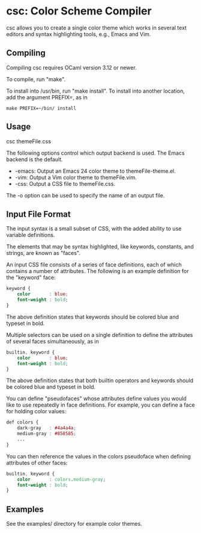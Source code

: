 csc: Color Scheme Compiler
==========================

csc allows you to create a single color theme which works in several
text editors and syntax highlighting tools, e.g., Emacs and Vim.

Compiling
---------

Compiling csc requires OCaml version 3.12 or newer.

To compile, run "make".

To install into /usr/bin, run "make install". To install into another
location, add the argument PREFIX=<path>, as in

```
make PREFIX=~/bin/ install
```

Usage
-----

csc themeFile.css

The following options control which output backend is used. The Emacs
backend is the default.

* -emacs: Output an Emacs 24 color theme to themeFile-theme.el.
* -vim: Output a Vim color theme to themeFile.vim.
* -css: Output a CSS file to themeFile.css.

The -o option can be used to specify the name of an output file.

Input File Format
-----------------

The input syntax is a small subset of CSS, with the added ability to
use variable definitions.

The elements that may be syntax highlighted, like keywords, constants,
and strings, are known as "faces".

An input CSS file consists of a series of face definitions, each of
which contains a number of attributes. The following is an example
definition for the "keyword" face:

```css
keyword {
    color       : blue;
    font-weight : bold;
}
```

The above definition states that keywords should be colored blue and
typeset in bold.

Multiple selectors can be used on a single definition to define the
attributes of several faces simultaneously, as in

```css
builtin, keyword {
    color       : blue;
    font-weight : bold;
}
```

The above definition states that both builtin operators and keywords
should be colored blue and typeset in bold.

You can define "pseudofaces" whose attributes define values you would
like to use repeatedly in face definitions. For example, you can
define a face for holding color values:

```css
def colors {
    dark-gray   : #4a4a4a;
    medium-gray : #858585;
    ...
}
```

You can then reference the values in the colors pseudoface when
defining attributes of other faces:

```css
builtin, keyword {
    color       : colors.medium-gray;
    font-weight : bold;
}
```

Examples
--------

See the examples/ directory for example color themes.
